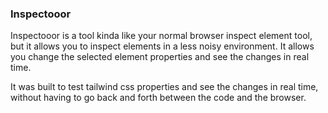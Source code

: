 ### Inspectooor

Inspectooor is a tool kinda like your normal browser inspect element tool, but it allows you to inspect elements in a less noisy environment. It allows you change the selected element properties and see the changes in real time.

It was built to test tailwind css properties and see the changes in real time, without having to go back and forth between the code and the browser.
